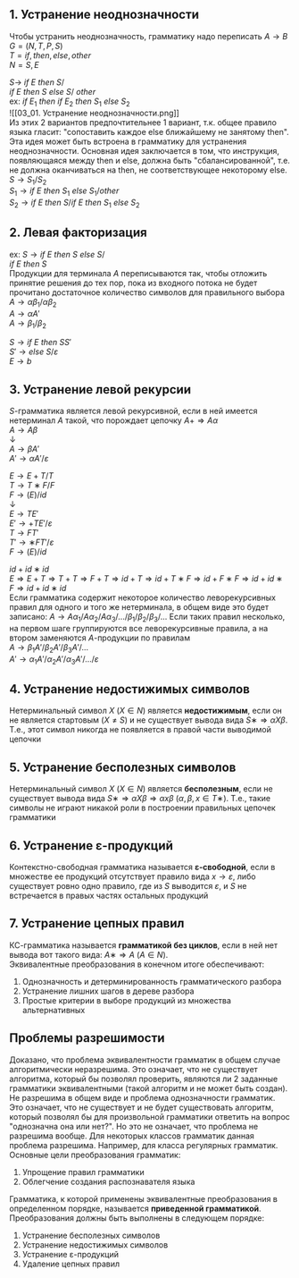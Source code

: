 ## 1. Устранение неоднозначности
Чтобы устранить неоднозначность, грамматику надо переписать
$A→B$  
$G=(N,T,P,S)$  
$T={if,then,else,other}$  
$N={S,E}$  
  
$S →$ $if$ $E$ $then$ $S/$  
 $if$ $E$ $then$ $S$ $else$ $S/$ $other$  
 ex: $if$ $E_1$ $then$ $if$ $E_2$ $then$ $S_1$ $else$ $S_2$  
 ![[03_01. Устранение неоднозначности.png]]  
 Из этих 2 вариантов предпочтительнее 1 вариант, т.к. общее правило языка гласит: "сопоставить каждое else ближайшему не занятому then". Эта идея может быть встроена в грамматику для устранения неоднозначности. Основная идея заключается в том, что инструкция, появляющаяся между then и else, должна быть "сбалансированной", т.е. не должна оканчиваться на then, не соответствующее некоторому else.  
 $S→S_1/S_2$  
 $S_1→if$ $E$ $then$ $S_1$ $else$ $S_1/other$  
 $S_2→if$ $E$ $then$ $S/if$ $E$ $then$ $S_1$ $else$ $S_2$  
## 2. Левая факторизация
ex: $S → if$ $E$ $then$ $S$ $else$ $S/$  
$if$ $E$ $then$ $S$  
Продукции для терминала $A$ переписываются так, чтобы отложить принятие решения до тех пор, пока из входного потока не будет прочитано достаточное количество символов для правильного выбора
$A → αβ_1/αβ_2$  
$A → αA'$  
$A → β_1/β_2$  
  
$S → if$ $E$ $then$ $SS'$  
$S'→else$ $S/ε$  
$E→b$  
## 3. Устранение левой рекурсии
$S$-грамматика является левой рекурсивной, если в ней имеется нетерминал $A$ такой, что порождает цепочку $A+⇒Aα$  
$A→Aβ$  
↓  
$A→βA'$  
$A'→αA'/ε$  
  
$E→E+T/T$  
$T→T∗F/F$  
$F→(E)/id$  
↓  
$E → TE'$  
$E'→+TE'/ε$  
$T→FT'$  
$T'→∗FT'/ε$  
$F→(E)/id$  
  
$id+id∗id$  
$E ⇒ E+T ⇒ T+T ⇒ F+T⇒id+T⇒id+T∗F⇒id+F∗F⇒id+id∗F⇒id+id∗id$  
Если грамматика содержит некоторое количество леворекурсивных правил для одного и того же нетерминала, в общем виде это будет записано: $A→Aα_1/Aα_2/Aα_3/.../β_1/β_2/β_3/...$ 
Если таких правил несколько, на первом шаге группируются все леворекурсивные правила, а на втором заменяются $A$-продукции по правилам  
$A→β_1A'/β_2A'/β_3A'/...$  
$A'→α_1A'/α_2A'/α_3A'/.../ε$
## 4. Устранение недостижимых символов
Нетерминальный символ $X$ ($X∈N$) является **недостижимым**, если он не является стартовым ($X≠S$) и не существует вывода вида $S∗⇒αXβ$. Т.е., этот символ никогда не появляется в правой части выводимой цепочки
## 5. Устранение бесполезных символов
Нетерминальный символ $X$ ($X∈N$) является **бесполезным**, если не существует вывода вида $S∗⇒αXβ⇒αxβ$ ($α, β, x∈T∗$). Т.е., такие символы не играют никакой роли в построении правильных цепочек грамматики
## 6. Устранение ε-продукций
Контекстно-свободная грамматика называется **ε-свободной**, если в множестве ее продукций отсутствует правило вида $x→ε$, либо существует ровно одно правило, где из $S$ выводится $ε$, и $S$ не встречается в правых частях остальных продукций
## 7. Устранение цепных правил
КС-грамматика называется **грамматикой без циклов**, если в ней нет вывода вот такого вида: $A∗⇒A$ $(A∈N)$.  
 Эквивалентные преобразования в конечном итоге обеспечивают:
 1. Однозначность и детерминированность грамматического разбора
 2. Устранение лишних шагов в дереве разбора
 3. Простые критерии в выборе продукций из множества альтернативных  
## Проблемы разрешимости
Доказано, что проблема эквивалентности грамматик в общем случае алгоритмически неразрешима. Это означает, что не существует алгоритма, который бы позволял проверить, являются ли 2 заданные грамматики эквивалентными (такой алгоритм и не может быть создан).  
Не разрешима в общем виде и проблема однозначности грамматик. Это означает, что не существует и не будет существовать алгоритм, который позволял бы для произвольной грамматики ответить на вопрос "однозначна она или нет?". Но это не означает, что проблема не разрешима вообще. Для некоторых классов грамматик данная проблема разрешима. Например, для класса регулярных грамматик.  
Основные цели преобразования грамматик:
1. Упрощение правил грамматики
2. Облегчение создания распознавателя языка  

Грамматика, к которой применены эквивалентные преобразования в определенном порядке, называется **приведенной грамматикой**. Преобразования должны быть выполнены в следующем порядке:
1. Устранение бесполезных символов
2. Устранение недостижимых символов
3. Устранение ε-продукций
4. Удаление цепных правил